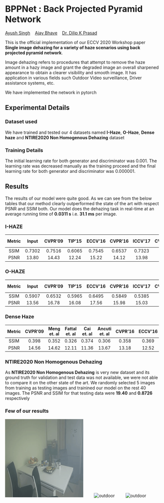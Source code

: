 # BPPNet : Back Projected Pyramid Network

[Ayush Singh](https://www.linkedin.com/in/ayush-singh-51a375187/) &nbsp;&nbsp; [Ajay Bhave](https://www.linkedin.com/in/lusiferajay/) &nbsp;&nbsp; [Dr. Dilip K Prasad](https://www.linkedin.com/in/dilip-prasad-3b96567/)

This is the official implementation of our ECCV 2020 Workshop paper **Single image dehazing for a variety of haze scenarios using back projected pyramid network**.


Image dehazing refers to procedures that attempt to remove the haze amount in a hazy image and grant the degraded image an overall sharpened appearance to obtain a clearer visibility and smooth image. It has application in various fields such Outdoor Video surveillance, Driver assistance systems, etc.


We have implemented the network in pytorch

## Experimental Details
### Dataset used
We have trained and tested our 4 datasets named **I-Haze**, **O-Haze**, **Dense haze** and **NTIRE2020 Non Homogenous Dehazing** dataset

### Training Details
The initial learning rate for both generator and discriminator was 0.001.  The learning rate was decreased manually as the training proceed and the final learning rate for both generator and discriminator was 0.000001.

## Results

The results of our model were quite good. As we can see from the below tables that our method clearly outperformed the state of the art with respect PSNR and SSIM both. Our model does the dehazing task in real-time at an average running time of **0.0311 s** i.e. **31.1 ms** per image. 


### I-HAZE

| Metric    |    Input    |   CVPR’09   |   TIP’15    |    ECCV’16  |    CVPR’16    |    ICCV’17  |    CVPRW’18  |    Our model      | 
| :---:     |    :----:   |   :---:     |   :---:     |    :----:   |    :---:      |    :---:    |    :----:    |    :---:          |
| SSIM      |   0.7302    |   0.7516    |   0.6065    |    0.7545   |    0.6537     |    0.7323   |    0.8705    |    **0.8994**     |
| PSNR      |   13.80     |   14.43     |   12.24     |    15.22    |    14.12      |    13.98    |    22.53     |    **22.56**      |


### O-HAZE

| Metric    |    Input    |   CVPR’09   |   TIP’15    |    ECCV’16  |    CVPR’16    |    ICCV’17  |    CVPRW’18  |    Our model      | 
| :---:     |    :----:   |   :---:     |   :---:     |    :----:   |    :---:      |    :---:    |    :----:    |    :---:          |
| SSIM      |   0.5907    |   0.6532    |   0.5965    |    0.6495   |    0.5849     |    0.5385   |    0.7205    |    **0.8919**     |
| PSNR      |   13.56     |   16.78     |   16.08     |    17.56    |    15.98      |    15.03    |    24.24     |    **24.27**      |


### Dense Haze

| Metric    |    CVPR’09  |   Meng et. al  |   Fattal et. al |   Cai et. al |   Ancuti et. al  |   CVPR’16  |   ECCV’16  |   Morales et. al  | Ours model      | 
| :---:     |    :----:   |   :---:        |   :---:         |   :----:     |   :---:          |   :---:    |   :----:   |   :---:           |  :---:          |
| SSIM      |    0.398    |   0.352        |   0.326         |    0.374     |    0.306         |    0.358   |    0.369   |    0.569          |  **0.613**      |
| PSNR      |   14.56     |   14.62        |   12.11         |   11.36      |    13.67         |    13.18   |    12.52   |    16.37          |  **17.01**      |


### NTIRE2020 Non Homogenous Dehazing
As **NTIRE2020 Non Homogenous Dehazing** is very new dataset and its ground truth for validation and test data was not available, we were not able to compare it on the other state of the art. We randomly selected 5 images from training as testing images and trainined our model on the rest 40 images. The PSNR and SSIM for that testing data were **19.40** and **0.8726** respectively

### Few of our results
![indoor](indoor_dehaze.gif) &nbsp; &nbsp; &nbsp; &nbsp; ![outdoor](outdoor_dehaze.gif) &nbsp; &nbsp; &nbsp; &nbsp; ![outdoor](non_homogenous_dehaze.gif)

